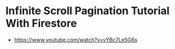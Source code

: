 # Infinite Scroll Pagination Tutorial With Firestore

* <https://www.youtube.com/watch?v=vYBc7Le5G6s>
